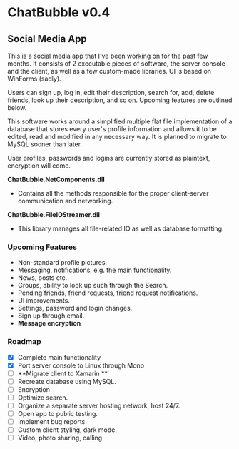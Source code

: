 # ChatBubble v0.4 # 

## Social Media App ##

This is a social media app that I've been working on for the past few months. It consists of 2 executable pieces of software,
the server console and the client, as well as a few custom-made libraries. UI is based on WinForms (sadly).

Users can sign up, log in, edit their description, search for, add, delete friends, look up their description, and so on. Upcoming
features are outlined below.

This software works around a simplified multiple flat file implementation of a database that stores every user's profile information
and allows it to be edited, read and modified in any necessary way. It is planned to migrate to MySQL sooner than later.


User profiles, passwords and logins are currently stored as plaintext, encryption will come.

**ChatBubble.NetComponents.dll**

  - Contains all the methods responsible for the proper client-server communication and networking.

**ChatBubble.FileIOStreamer.dll**

  - This library manages all file-related IO as well as database formatting.
  
### Upcoming Features ###

  - Non-standard profile pictures.
  - Messaging, notifications, e.g. the main functionality.
  - News, posts etc.
  - Groups, ability to look up such through the Search.
  - Pending friends, friend requests, friend request notifications.
  - UI improvements.
  - Settings, password and login changes.
  - Sign up through email.
  - **Message encryption**
  
### Roadmap ###

  - [x] Complete main functionality
  - [x] Port server console to Linux through Mono
  - [ ] **Migrate client to Xamarin **
  - [ ] Recreate database using MySQL.
  - [ ] Encryption
  - [ ] Optimize search.
  - [ ] Organize a separate server hosting network, host 24/7.
  - [ ] Open app to public testing.  
  - [ ] Implement bug reports.
  - [ ] Custom client styling, dark mode.
  - [ ] Video, photo sharing, calling
